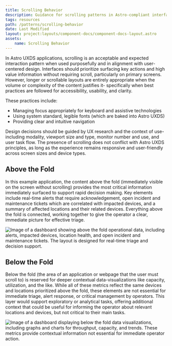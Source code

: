 ```yaml
---
title: Scrolling Behavior
description: Guidance for scrolling patterns in Astro-compliant interfaces
tags: resources
path: /patterns/scrolling-behavior
date: Last Modified
layout: project:layouts/component-docs/component-docs-layout.astro
assets:
    name: Scrolling Behavior
---
```


In Astro UXDS applications, scrolling is an acceptable and expected interaction pattern when used purposefully and in alignment with user-centered design. Interfaces should prioritize surfacing key actions and high value information without requiring scroll, particularly on primary screens. However, longer or scrollable layouts are entirely appropriate when the volume or complexity of the content justifies it- specifically when best practices are followed for accessibility, usability, and clarity.

These practices include:

- Managing focus appropriately for keyboard and assistive technologies
- Using system standard, legible fonts (which are baked into Astro UXDS)
- Providing clear and intuitive navigation

Design decisions should be guided by UX research and the context of use- including modality, viewport size and type, monitor number and use, and user task flow. The presence of scrolling does not conflict with Astro UXDS principles, as long as the experience remains responsive and user-friendly across screen sizes and device types.

## Above the Fold

In this example application, the content above the fold (immediately visible on the screen without scrolling) provides the most critical information immediately surfaced to support rapid decision making. Key elements include real-time alerts that require acknowledgement, open incident and maintenance tickets which are correlated with impacted devices, and a summary of affected locations and their related devices. Everything above the fold is connected, working together to give the operator a clear, immediate picture for effective triage.

![Image of a dashboard showing above the fold operational data, including alerts, impacted devices, location health, and open incident and maintenance tickets. The layout is designed for real-time triage and decision support.](/img/patterns/scrolling-behavior/above-the-fold.webp)


## Below the Fold

Below the fold (the area of an application or webpage that the user must scroll to) is reserved for deeper contextual data-visualizations like capacity, utilization, and the like. While all of these metrics reflect the same devices and locations prioritized above the fold, these elements are not essential for immediate triage, alert response, or critical management by operators. This layer would support exploratory or analytical tasks, offering additional context that could be useful for informing the operator about relevant locations and devices, but not critical to their main tasks.

![Image of a dashboard displaying below the fold data visualizations, including graphs and charts for throughput, capacity, and trends. These metrics provide contextual information not essential for immediate operator action.](/img/patterns/scrolling-behavior/below-the-fold.webp)
